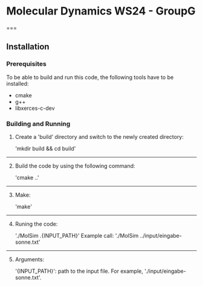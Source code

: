 # Molecular Dynamics WS24 - GroupG
===

## Installation
### Prerequisites
To be able to build and run this code, the following tools have to be installed:

- cmake
- g++
- libxerces-c-dev

### Building and Running
1) Create a 'build' directory and switch to the newly created directory:


    'mkdir build && cd build'
---
2) Build the code by using the following command:


    'cmake ..'
---
3) Make:


    'make'
---
4) Runing the code:


    './MolSim .{INPUT_PATH}'
    Example call: './MolSim ../input/eingabe-sonne.txt'
---
5) Arguments:


    '{INPUT_PATH}': path to the input file. For example, './input/eingabe-sonne.txt'.
